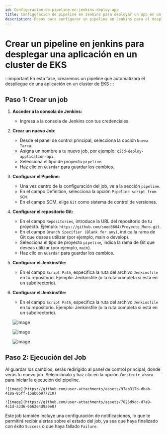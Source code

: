 ```yaml
---
id: Configuracion-de-pipeline-en-jenkins-deploy-app
title: Configuracion de pipeline en Jenkins para deployar un app en un cluster de EKS
description: Pasos para configurar un pipeline en Jenkins para el despliegue de la applicación
---
```


# Crear un pipeline en jenkins para desplegar una aplicación en un cluster de EKS

:::important 
En esta fase, crearemos un pipeline que automatizará el despliegue de una aplicación en un cluster de EKS
:::

## Paso 1: Crear un job

1. **Acceder a la consola de Jenkins:**
    - Ingresa a la consola de Jenkins con tus credenciales.
2. **Crear un nuevo Job:**
    - Desde el panel de control principal, selecciona la opción `Nueva Tarea`.
    - Asigna un nombre a tu nuevo job, por ejemplo: `cicd-deploy-application-api`.
    - Selecciona el tipo de proyecto `pipeline`.
    - Haz clic en `Guardar` para guardar los cambios.
3. **Configurar el Pipeline:**
    - Una vez dentro de la configuración del job, ve a la sección `pipeline`.
    - En el campo Definition, selecciona la opción `Pipeline script from SCM`.
    - En el campo SCM, elige `Git` como sistema de control de versiones.
4. **Configurar el repositorio Git:**
    - En el campo `Repositories`, introduce la URL del repositorio de tu proyecto. Ejemplo: `https://github.com/soed8604/Proyecto_Mono.git`.
    - En el campo `Branch Specifier (Blank for any)`, indica la rama de Git que deseas utilizar (por ejemplo, main o develop).
    - Selecciona el tipo de proyecto `pipeline`, indica la rama de Git que deseas utilizar (por ejemplo, `main`).
    - Haz clic en `Guardar` para guardar los cambios.
5. **Configurar el Jenkinsfile:**
    - En el campo `Script Path`, especifica la ruta del archivo `Jenkinsfile` en tu repositorio. Ejemplo: Jenkinsfile (o la ruta completa si está en un subdirectorio).
6. **Configurar el Jenkinsfile:**
    - En el campo `Script Path`, especifica la ruta del archivo `Jenkinsfile` en tu repositorio. Ejemplo: Jenkinsfile (o la ruta completa si está en un subdirectorio).

    ![image](https://github.com/user-attachments/assets/e87b2576-59b1-4fba-8dd7-3ce36ecfdb5b)

    ![image](https://github.com/user-attachments/assets/e87b2576-59b1-4fba-8dd7-3ce36ecfdb5b)

    ![image](https://github.com/user-attachments/assets/97ab317b-dbab-418a-85ff-15ab6b977210)

## Paso 2: Ejecución del Job

Al guardar los cambios, serás redirigido al panel de control principal, donde verás tu nuevo job. Selecciónalo y haz clic en la opción `Construir ahora` para iniciar la ejecución del pipeline.

    ![image](https://github.com/user-attachments/assets/97ab317b-dbab-418a-85ff-15ab6b977210)

    ![image](https://github.com/user-attachments/assets/7825d9dc-d7a9-4c1d-a3d6-6662e4d9aee8)

Este job también incluye una configuración de notificaciones, lo que te permitirá recibir alertas sobre el estado del job, ya sea que haya finalizado con éxito `Success` o que haya fallado `Failure`.



